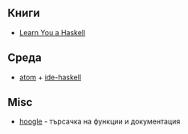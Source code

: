 ## Книги

 - [Learn You a Haskell](http://learnyouahaskell.com/)

## Среда

- [atom](https://atom.io/) + [ide-haskell](https://atom.io/packages/ide-haskell)

## Misc
 - [hoogle](https://www.haskell.org/hoogle/) - търсачка на функции и документация